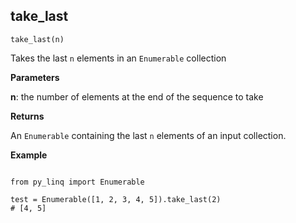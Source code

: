 ## take_last

`take_last(n)`

Takes the last `n` elements in an `Enumerable` collection

**Parameters**

__n__: the number of elements at the end of the sequence to take

**Returns**

An `Enumerable` containing the last `n` elements of an input collection.

**Example**

<pre><code>
from py_linq import Enumerable

test = Enumerable([1, 2, 3, 4, 5]).take_last(2)
# [4, 5]
</code></pre>